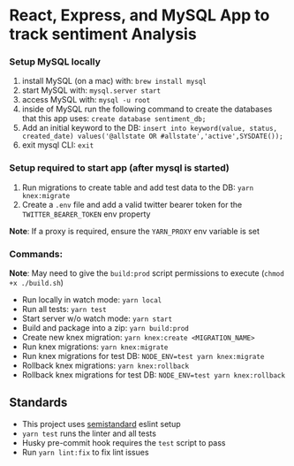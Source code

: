 # React, Express, and MySQL App to track sentiment Analysis

### Setup MySQL locally
1) install MySQL (on a mac) with: `brew install mysql`
1) start MySQL with: `mysql.server start`
1) access MySQL with: `mysql -u root`
1) inside of MySQL run the following command to create the databases that this app uses: `create database sentiment_db;`
1) Add an initial keyword to the DB: `insert into keyword(value, status, created_date) values('@allstate OR #allstate','active',SYSDATE());`
1) exit mysql CLI: `exit`

### Setup required to start app (after mysql is started)
1) Run migrations to create table and add test data to the DB: `yarn knex:migrate`
1) Create a `.env` file and add a valid twitter bearer token for the `TWITTER_BEARER_TOKEN` env property

**Note**: If a proxy is required, ensure the `YARN_PROXY` env variable is set

### Commands:
**Note**: May need to give the `build:prod` script permissions to execute (`chmod +x ./build.sh`)
- Run locally in watch mode: `yarn local`
- Run all tests: `yarn test`
- Start server w/o watch mode: `yarn start`
- Build and package into a zip: `yarn build:prod`
- Create new knex migration: `yarn knex:create <MIGRATION_NAME>`
- Run knex migrations: `yarn knex:migrate`
- Run knex migrations for test DB: `NODE_ENV=test yarn knex:migrate`
- Rollback knex migrations: `yarn knex:rollback`
- Rollback knex migrations for test DB: `NODE_ENV=test yarn knex:rollback`

## Standards
- This project uses [semistandard](https://standardjs.com/) eslint setup
- `yarn test` runs the linter and all tests
- Husky pre-commit hook requires the `test` script to pass
- Run `yarn lint:fix` to fix lint issues